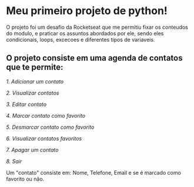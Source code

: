 # Meu primeiro projeto de python!
O projeto foi um desafio da Rocketseat que me permitiu fixar os conteudos do modulo, e praticar os assuntos abordados por ele, sendo eles condicionais, loops, excecoes e diferentes tipos de variaveis.

## O projeto consiste em uma agenda de contatos que te permite:
  *1. Adicionar um contato*
  
  *2. Visualizar contatos*
  
  *3. Editar contato*

  *4. Marcar contato como favorito*
  
  *5. Desmarcar contato como favorito*
  
  *6. Visualizar contatos favoritos*
  
  *7. Apagar um contato*
  
  *8. Sair*

Um "contato" consiste em: Nome, Telefone, Email e se é marcado como favorito ou não.

